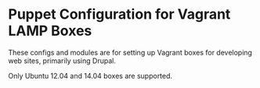 Puppet Configuration for Vagrant LAMP Boxes
===========================================

These configs and modules are for setting up Vagrant boxes for developing
web sites, primarily using Drupal.

Only Ubuntu 12.04 and 14.04 boxes are supported.
